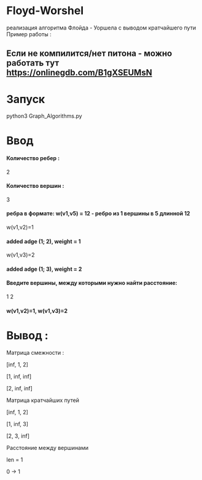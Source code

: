 # Floyd-Worshel
реализация алгоритма Флойда - Уоршела с выводом кратчайшего пути
Пример работы :

## Если не компилится/нет питона - можно работать тут https://onlinegdb.com/B1gXSEUMsN



# Запуск
python3 Graph_Algorithms.py    


# Ввод
#### Количество ребер :

2 

#### Количество вершин :
3
#### ребра в формате:   w(v1,v5) = 12 - ребро из 1 вершины в 5 длинной 12 

w(v1,v2)=1

#### added adge (1; 2), weight = 1

w(v1,v3)=2

#### added adge (1; 3), weight = 2

#### Введите вершины, между которыми нужно найти расстояние:

1 2

#### w(v1,v2)=1, w(v1,v3)=2

# Вывод :

Матрица смежности : 

[inf, 1, 2]

[1, inf, inf]

[2, inf, inf]

Матрица кратчайших путей

[inf, 1, 2]

[1, inf, 3]

[2, 3, inf]

Расстояние между вершинами

len =  1

0 -> 1

